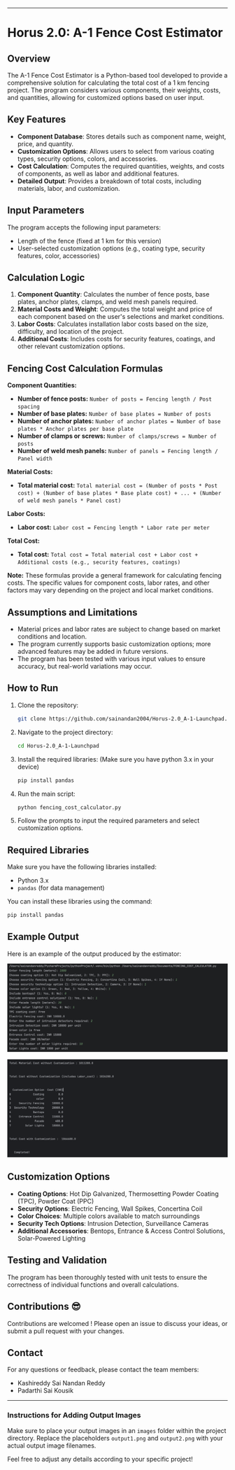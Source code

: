 
---

# Horus 2.0: A-1 Fence Cost Estimator

## Overview

The A-1 Fence Cost Estimator is a Python-based tool developed to provide a comprehensive solution for calculating the total cost of a 1 km fencing project. The program considers various components, their weights, costs, and quantities, allowing for customized options based on user input.

## Key Features

- **Component Database**: Stores details such as component name, weight, price, and quantity.
- **Customization Options**: Allows users to select from various coating types, security options, colors, and accessories.
- **Cost Calculation**: Computes the required quantities, weights, and costs of components, as well as labor and additional features.
- **Detailed Output**: Provides a breakdown of total costs, including materials, labor, and customization.

## Input Parameters

The program accepts the following input parameters:
- Length of the fence (fixed at 1 km for this version)
- User-selected customization options (e.g., coating type, security features, color, accessories)

## Calculation Logic

1. **Component Quantity**: Calculates the number of fence posts, base plates, anchor plates, clamps, and weld mesh panels required.
2. **Material Costs and Weight**: Computes the total weight and price of each component based on the user's selections and market conditions.
3. **Labor Costs**: Calculates installation labor costs based on the size, difficulty, and location of the project.
4. **Additional Costs**: Includes costs for security features, coatings, and other relevant customization options.

## Fencing Cost Calculation Formulas

**Component Quantities:**

* **Number of fence posts:** `Number of posts = Fencing length / Post spacing`
* **Number of base plates:** `Number of base plates = Number of posts`
* **Number of anchor plates:** `Number of anchor plates = Number of base plates * Anchor plates per base plate`
* **Number of clamps or screws:** `Number of clamps/screws = Number of posts`
* **Number of weld mesh panels:** `Number of panels = Fencing length / Panel width`

**Material Costs:**

* **Total material cost:** `Total material cost = (Number of posts * Post cost) + (Number of base plates * Base plate cost) + ... + (Number of weld mesh panels * Panel cost)`

**Labor Costs:**

* **Labor cost:** `Labor cost = Fencing length * Labor rate per meter`

**Total Cost:**

* **Total cost:** `Total cost = Total material cost + Labor cost + Additional costs (e.g., security features, coatings)`

**Note:** These formulas provide a general framework for calculating fencing costs. The specific values for component costs, labor rates, and other factors may vary depending on the project and local market conditions.


## Assumptions and Limitations

- Material prices and labor rates are subject to change based on market conditions and location.
- The program currently supports basic customization options; more advanced features may be added in future versions.
- The program has been tested with various input values to ensure accuracy, but real-world variations may occur.

## How to Run 

1. Clone the repository:
   ```bash
   git clone https://github.com/sainandan2004/Horus-2.0_A-1-Launchpad.git
   ```
2. Navigate to the project directory:
   ```bash
   cd Horus-2.0_A-1-Launchpad
   ```
3. Install the required libraries: (Make sure you have python 3.x in your device)
   ```bash
   pip install pandas
   ```
4. Run the main script:
   ```bash
   python fencing_cost_calculator.py
   ```
5. Follow the prompts to input the required parameters and select customization options.

## Required Libraries

Make sure you have the following libraries installed:

- Python 3.x
- `pandas` (for data management)

You can install these libraries using the command:

```bash
pip install pandas
```

## Example Output

Here is an example of the output produced by the estimator:

![Cost Estimation Result](images/output1.png)

![Customization Breakdown](images/output2.png)

## Customization Options

- **Coating Options**: Hot Dip Galvanized, Thermosetting Powder Coating (TPC), Powder Coat (PPC)
- **Security Options**: Electric Fencing, Wall Spikes, Concertina Coil
- **Color Choices**: Multiple colors available to match surroundings
- **Security Tech Options**: Intrusion Detection, Surveillance Cameras
- **Additional Accessories**: Bentops, Entrance & Access Control Solutions, Solar-Powered Lighting

## Testing and Validation

The program has been thoroughly tested with unit tests to ensure the correctness of individual functions and overall calculations.

## Contributions 😎

Contributions are welcomed ! Please open an issue to discuss your ideas, or submit a pull request with your changes.

## Contact

For any questions or feedback, please contact the team members:
- Kashireddy Sai Nandan Reddy
- Padarthi Sai Kousik

---

### Instructions for Adding Output Images

Make sure to place your output images in an `images` folder within the project directory. Replace the placeholders `output1.png` and `output2.png` with your actual output image filenames.

Feel free to adjust any details according to your specific project!
